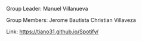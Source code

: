Group Leader: 
Manuel Villanueva

Group Members:
Jerome Bautista
Christian Villaveza



Link: https://tiano31.github.io/Spotify/
